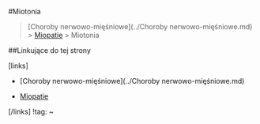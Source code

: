 #Miotonia

> [Choroby nerwowo-mięśniowe](../Choroby nerwowo-mięśniowe.md) > [Miopatie](./Miopatie.md) > Miotonia





##Linkujące do tej strony

[links]

- [Choroby nerwowo-mięśniowe](../Choroby nerwowo-mięśniowe.md)

- [Miopatie](./Miopatie.md)


[/links]
!tag:
~

